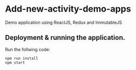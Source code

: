 # Add-new-activity-demo-apps
Demo application using ReactJS, Redux and ImmutableJS


## Deployment & running the application.
Run the follwing code:

```
npm run install
npm start
```
